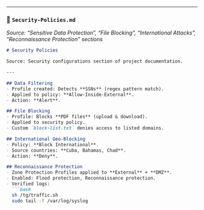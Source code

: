 
---

### 📄 `Security-Policies.md`

_Source: “Sensitive Data Protection”, “File Blocking”, “International Attacks”, “Reconnaissance Protection” sections_

```markdown
# Security Policies

Source: Security configurations section of project documentation.

---

## Data Filtering
- Profile created: Detects **SSNs** (regex pattern match).  
- Applied to policy: **Allow-Inside-External**.  
- Action: **Alert**.  

## File Blocking
- Profile: Blocks **PDF files** (upload & download).  
- Applied to security policy.  
- Custom `block-list.txt` denies access to listed domains.  

## International Geo-Blocking
- Policy: **Block International**.  
- Source countries: **Cuba, Bahamas, Chad**.  
- Action: **Deny**.  

## Reconnaissance Protection
- Zone Protection Profiles applied to **External** + **DMZ**.  
- Enabled: Flood protection, Reconnaissance protection.  
- Verified logs:  
  ```bash
  sh /tg/traffic.sh
  sudo tail -f /var/log/syslog
